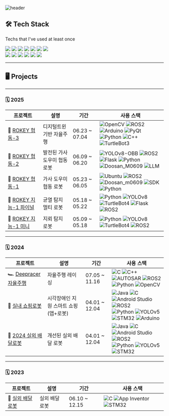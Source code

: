 ![header](https://capsule-render.vercel.app/api?type=Waving&section=header&height=300&text=Hello&fontAlignX=50&fontAlignY=45&color=gradient&fontSize=100&fontColor=ffffff&desc=It's%20Dawon%20GitHub)

## 🛠️ Tech Stack  
Techs that I've used at least once  

<p>
  <img src="https://img.shields.io/badge/Python-3776AB?style=for-the-badge&logo=python&logoColor=white"/>
  <img src="https://img.shields.io/badge/Java-007396?style=for-the-badge&logo=java&logoColor=white"/>
  <img src="https://img.shields.io/badge/C++-00599C?style=for-the-badge&logo=c%2B%2B&logoColor=white"/>
  <img src="https://img.shields.io/badge/C-A8B9CC?style=for-the-badge&logo=c&logoColor=white"/>
  <img src="https://img.shields.io/badge/ROS2-22314E?style=for-the-badge&logo=ros&logoColor=white"/>
  <img src="https://img.shields.io/badge/Linux-FCC624?style=for-the-badge&logo=linux&logoColor=black"/>
  <img src="https://img.shields.io/badge/Flask-000000?style=for-the-badge&logo=flask&logoColor=white"/>
  <br>
  <img src="https://img.shields.io/badge/Arduino-00979D?style=for-the-badge&logo=arduino&logoColor=white"/>
  <img src="https://img.shields.io/badge/Android%20Studio-3DDC84?style=for-the-badge&logo=android-studio&logoColor=white"/>
  <img src="https://img.shields.io/badge/STM32-03234B?style=for-the-badge&logo=stmicroelectronics&logoColor=white"/>
  <img src="https://img.shields.io/badge/PyTorch-EE4C2C?style=for-the-badge&logo=pytorch&logoColor=white"/>
  <img src="https://img.shields.io/badge/AWS-232F3E?style=for-the-badge&logo=amazon-aws&logoColor=white"/>
  <img src="https://img.shields.io/badge/Firebase-FFCA28?style=for-the-badge&logo=firebase&logoColor=black"/>
</p>

---

## 🖥️ Projects

---

### 🗓️ 2025
| 프로젝트 | 설명 | 기간 | 사용 스택 |
|----------|------|------|-----------|
| 🤝 [ROKEY 협동-3](https://github.com/seodawon/DigitalTwin_AutoDriving.git) | 디지털트윈 기반 자율주행 | 06.23 ~ 07.04 | ![OpenCV](https://img.shields.io/badge/OpenCV-5C3EE8?style=flat&logo=opencv&logoColor=white) ![ROS2](https://img.shields.io/badge/ROS2-F7DF1E?style=flat&logo=ros&logoColor=black) ![Arduino](https://img.shields.io/badge/Arduino-00979D?style=flat&logo=arduino&logoColor=white) ![PyQt](https://img.shields.io/badge/PyQt-41CD52?style=flat&logo=qt&logoColor=white) <br> ![Python](https://img.shields.io/badge/Python-3776AB?style=flat&logo=python&logoColor=white) ![C++](https://img.shields.io/badge/C++-00599C?style=flat&logo=c%2B%2B&logoColor=white) ![TurtleBot3](https://img.shields.io/badge/TurtleBot3-00ADEF?style=flat&logo=robotframework&logoColor=white) |
| 🤝 [ROKEY 협동-2](https://github.com/seodawon/Fitomi_Assist_AI_Cobot.git) | 발전된 가사 도우미 협동 로봇 | 06.09 ~ 06.20 | ![YOLOv8-OBB](https://img.shields.io/badge/YOLOv8_OBB-FF3366?style=flat&logo=github&logoColor=white) ![ROS2](https://img.shields.io/badge/ROS2-F7DF1E?style=flat&logo=ros&logoColor=black) ![Flask](https://img.shields.io/badge/Flask-000000?style=flat&logo=flask&logoColor=white) ![Python](https://img.shields.io/badge/Python-3776AB?style=flat&logo=python&logoColor=white) <br> ![Doosan_M0609](https://img.shields.io/badge/Doosan_M0609-005BAC?style=flat&logo=robotframework&logoColor=white) ![LLM](https://img.shields.io/badge/LLM-800080?style=flat&logo=openai&logoColor=white) |
| 🤝 [ROKEY 협동-1](https://github.com/seodawon/MyHandy_cobot.git) | 가사 도우미 협동 로봇 | 05.23 ~ 06.05 | ![Ubuntu](https://img.shields.io/badge/Ubuntu_22.04-E95420?style=flat&logo=ubuntu&logoColor=white) ![ROS2](https://img.shields.io/badge/ROS2_Humble-F7DF1E?style=flat&logo=ros&logoColor=black) ![Doosan_m0609](https://img.shields.io/badge/Doosan_m0609-005BAC?style=flat&logo=robotframework&logoColor=white) ![SDK](https://img.shields.io/badge/Doosan_SDK-0066CC?style=flat&logo=code&logoColor=white) <br> ![Python](https://img.shields.io/badge/Python_3.8-3776AB?style=flat&logo=python&logoColor=white) |
| 🧠 [ROKEY 지능-1 파이널](https://github.com/seodawon/Crack_AMR_robot.git) | 균열 탐지 멀티 로봇 | 05.18 ~ 05.22 | ![Python](https://img.shields.io/badge/Python-3776AB?style=flat&logo=python&logoColor=white) ![YOLOv8](https://img.shields.io/badge/YOLOv8-FF3366?style=flat&logo=github&logoColor=white) ![TurtleBot4](https://img.shields.io/badge/TurtleBot4-00ADEF?style=flat&logo=robotframework&logoColor=white) ![Flask](https://img.shields.io/badge/Flask-000000?style=flat&logo=flask&logoColor=white) <br> ![ROS2](https://img.shields.io/badge/ROS2-F7DF1E?style=flat&logo=ros&logoColor=black) |
| 🧠 [ROKEY 지능-1 미니](https://github.com/seodawon/mini_project-argus.git) | 지뢰 탐지 로봇 | 05.09 ~ 05.18 | ![Python](https://img.shields.io/badge/Python-3776AB?style=flat&logo=python&logoColor=white) ![YOLOv8](https://img.shields.io/badge/YOLOv8-FF3366?style=flat&logo=github&logoColor=white) ![TurtleBot4](https://img.shields.io/badge/TurtleBot4-00ADEF?style=flat&logo=robotframework&logoColor=white) ![ROS2](https://img.shields.io/badge/ROS2-F7DF1E?style=flat&logo=ros&logoColor=black) |

---

### 🗓️ 2024
| 프로젝트 | 설명 | 기간 | 사용 스택 |
|----------|------|------|-----------|
| 🏎️ [Deepracer 자율주행](https://github.com/seodawon/deepracer.git) | 자율주행 레이싱 | 07.05 ~ 11.16 | ![C](https://img.shields.io/badge/C-A8B9CC?style=flat&logo=c&logoColor=white) ![C++](https://img.shields.io/badge/C++-00599C?style=flat&logo=c%2B%2B&logoColor=white) ![AUTOSAR](https://img.shields.io/badge/AUTOSAR-0085CA?style=flat&logo=car&logoColor=white) ![ROS2](https://img.shields.io/badge/ROS2-F7DF1E?style=flat&logo=ros&logoColor=black) <br> ![Python](https://img.shields.io/badge/Python-3776AB?style=flat&logo=python&logoColor=white) ![OpenCV](https://img.shields.io/badge/OpenCV-5C3EE8?style=flat&logo=opencv&logoColor=white) |
| 🛒 [실내 쇼핑로봇](https://github.com/seodawon/indoor_robot.git) | 시각장애인 지원 스마트 쇼핑(앱+로봇) | 04.01 ~ 12.04 | ![Java](https://img.shields.io/badge/Java-007396?style=flat&logo=java&logoColor=white) ![C](https://img.shields.io/badge/C-A8B9CC?style=flat&logo=c&logoColor=white) ![Android Studio](https://img.shields.io/badge/Android_Studio-3DDC84?style=flat&logo=android-studio&logoColor=white) ![ROS2](https://img.shields.io/badge/ROS2-F7DF1E?style=flat&logo=ros&logoColor=black) <br> ![Python](https://img.shields.io/badge/Python-3776AB?style=flat&logo=python&logoColor=white) ![YOLOv5](https://img.shields.io/badge/YOLOv5-00FFFF?style=flat&logo=github&logoColor=black) ![STM32](https://img.shields.io/badge/STM32-03234B?style=flat&logo=arm&logoColor=white) ![Arduino](https://img.shields.io/badge/Arduino-00979D?style=flat&logo=arduino&logoColor=white) |
| 🤖 [2024 실외 배달로봇](https://github.com/seodawon/2024_outdoor_robot.git) | 개선된 실외 배달 로봇 | 04.01 ~ 12.04 | ![Java](https://img.shields.io/badge/Java-007396?style=flat&logo=java&logoColor=white) ![C](https://img.shields.io/badge/C-A8B9CC?style=flat&logo=c&logoColor=white) ![Android Studio](https://img.shields.io/badge/Android_Studio-3DDC84?style=flat&logo=android-studio&logoColor=white) ![ROS2](https://img.shields.io/badge/ROS2-F7DF1E?style=flat&logo=ros&logoColor=black) <br> ![Python](https://img.shields.io/badge/Python-3776AB?style=flat&logo=python&logoColor=white) ![YOLOv5](https://img.shields.io/badge/YOLOv5-00FFFF?style=flat&logo=github&logoColor=black) ![STM32](https://img.shields.io/badge/STM32-03234B?style=flat&logo=arm&logoColor=white) |

---

### 🗓️ 2023
| 프로젝트 | 설명 | 기간 | 사용 스택 |
|----------|------|------|-----------|
| 🤖 [실외 배달로봇](https://github.com/seodawon/2023_outdoor_robot.git) | 실외 배달 로봇 | 06.10 ~ 12.15 | ![C](https://img.shields.io/badge/C-A8B9CC?style=flat&logo=c&logoColor=white) ![App Inventor](https://img.shields.io/badge/AppInventor-FF6600?style=flat&logo=google&logoColor=white) ![STM32](https://img.shields.io/badge/STM32-03234B?style=flat&logo=arm&logoColor=white) |


